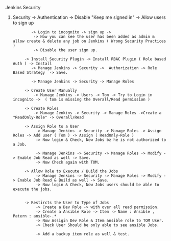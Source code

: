 Jenkins Security 

1. Security -> Authentication 
                ->  Disable "Keep me signed in" 
				->  Allow users to sign up 
				
			   -> Login to incognito -> sign up -> 
                -> Now you can see the user has been added as admin & allow create & delete any job on Jenkins ( Wrong Security Practices ) 
				-> Disable the user sign up. 
		
            -> Install Security Plugin -> Install RBAC Plugin ( Role based Auth ) -> Install 
			   -> Manage Jenkins -> Security ->  Authorization -> Role Based Strategy  -> Save. 
			   
			   -> Manage Jenkins -> Security -> Manage Roles 
			
            -> Create User Manually 
                -> Manage Jenkins -> Users -> Tom -> Try to Login in incognito ->  ( tom is missing the Overall/Read permission ) 

            -> Create Roles 
			    -> Manage Jenkins -> Security -> Manage Roles ->Create a "ReadOnly-Role" -> Overall/Read
			
            -> Assign Role to a User 
                 -> Manage Jenkins -> Security -> Manage Roles -> Assign Roles -> Add user ( Tom ) -> Assign ( ReadOnly-Role ) 
                 -> Now login & Check, Now Jobs bz he is not authorized to a Job. 

			     -> Manage Jenkins -> Security -> Manage Roles -> Modify -> Enable Job Read as well -> Save.  
				 -> Now Check again with TOM. 

			-> Allow Role to Execute / Build the Jobs 	 
			     -> Manage Jenkins -> Security -> Manage Roles -> Modify -> Enable Job Read & Build as well -> Save.  
				 -> Now login & Check, Now Jobs users should be able to execute the jobs. 
			
				
            -> Restircts the User to Type of Jobs 
			     -> Create a Dev Role -> with over all read permission. 
				 -> Create a Ansible Role -> Item -> Name : Ansible , Patern : ansible-.*
				 -> Now Assigin Dev Role & Item ansible role to TOM User. 
				 -> Check User Should be only able to see ansible Jobs. 
				 
				 -> Add a backup item role as well & test. 
				 
